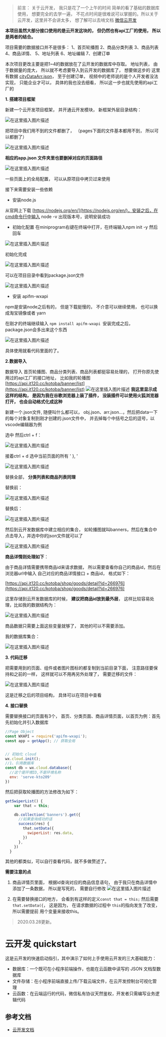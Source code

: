 > 前言： 关于云开发， 我只是花了一个上午的时间 简单的看了基础的数据库使用， 想要完全的去学一遍， 不花点时间是很难说可以掌握的。所以关于云开发，这里并不会讲太多， 想了解可以去啃文档 [微信云开发](https://developers.weixin.qq.com/miniprogram/dev/wxcloud/basis/getting-started.html)

**本项目虽然大部分接口使用的是云开发这块的，  但仍然也有api工厂的使用， 所以是两者的结合。**

项目需要的数据接口并不是很多：
1、首页轮播图
2、商品分类列表
3、商品列表
4、商品详情、
5、地址列表
6、地址编辑
7、创建订单

本次项目更改主要是把1~4的数据放在了云开发的数据库中存取。 地址列表， 由于数据量的庞大， 所以就不考虑要导入到云开发的数据库了， 想要做这步的 这里有数据 [cityDataArr.json](https://6c65-leeson-a5fee7-1257914072.tcb.qcloud.la/666/cityDataArr.json?sign=30a3c877aeb945f6b6e0419237fb126b&t=1541577824)， 至于创建订单， 视频中的老师说的是个人开发者没法实现，  只能企业才可以， 具体的我也没去细看，  所以这一步也就先使用的api工厂的

 **1. 搭建项目框架**

 新建一个云开发项目框架， 并开通云开发模块， 新框架外层目录结构：





 ![在这里插入图片描述](https://img-blog.csdnimg.cn/20200328224350515.png?x-oss-process=image/watermark,type_ZmFuZ3poZW5naGVpdGk,shadow_10,text_aHR0cHM6Ly9ibG9nLmNzZG4ubmV0L0tvdG9iYTIwOV8=,size_16,color_FFFFFF,t_70)





把项目中我们用不到的文件都删了， （pages下面的文件基本都用不到， 所以可以都删了）



![在这里插入图片描述](https://img-blog.csdnimg.cn/20200328233359905.png?x-oss-process=image/watermark,type_ZmFuZ3poZW5naGVpdGk,shadow_10,text_aHR0cHM6Ly9ibG9nLmNzZG4ubmV0L0tvdG9iYTIwOV8=,size_16,color_FFFFFF,t_70)



**相应的app.json 文件夹里也要删掉对应的页面路径**



![在这里插入图片描述](https://img-blog.csdnimg.cn/20200329000157104.png?x-oss-process=image/watermark,type_ZmFuZ3poZW5naGVpdGk,shadow_10,text_aHR0cHM6Ly9ibG9nLmNzZG4ubmV0L0tvdG9iYTIwOV8=,size_16,color_FFFFFF,t_70)



一些页面上的全局配置， 可以从原项目中拷贝过来使用

 接下来需要安装一些依赖
 - 安装node.js 

从官网上下载 [https://nodejs.org/en/](https://nodejs.org/en/)，安装之后，在cmd命令行中输入 node -v 出现版本号，说明安装成功
 - 初始化配置
    在miniprogram右键在终端中打开，在终端输入npm init -y 然后回车



 ![在这里插入图片描述](https://img-blog.csdnimg.cn/20200328224522407.png?x-oss-process=image/watermark,type_ZmFuZ3poZW5naGVpdGk,shadow_10,text_aHR0cHM6Ly9ibG9nLmNzZG4ubmV0L0tvdG9iYTIwOV8=,size_16,color_FFFFFF,t_70)



 初始化完成



 ![在这里插入图片描述](https://img-blog.csdnimg.cn/20200328225029420.png?x-oss-process=image/watermark,type_ZmFuZ3poZW5naGVpdGk,shadow_10,text_aHR0cHM6Ly9ibG9nLmNzZG4ubmV0L0tvdG9iYTIwOV8=,size_16,color_FFFFFF,t_70)



 可以在项目目录中看到package.json文件



 ![在这里插入图片描述](https://img-blog.csdnimg.cn/20200328225226519.png)



 - 安装 apifm-wxapi

 npm是安装node之后有的， 但是下载挺慢的， 不介意可以继续使用， 也可以换成淘宝镜像或者 yarn

 在刚才的终端继续输入 `npm install apifm-wxapi
`安装完成之后， package.json会多出来这个东西



![在这里插入图片描述](https://img-blog.csdnimg.cn/20200328230757100.png)



 具体使用就看代码里面的了。





**2.数据导入**

数据导入 首页轮播图、商品分类列表、商品列表都挺容易处理的， 打开你原先使用过的api工厂的接口地址， 比如我的轮播图[https://api.it120.cc/kotoba/banner/list](https://api.it120.cc/kotoba/banner/list)
![在这里插入图片描述](https://img-blog.csdnimg.cn/20200328231142754.png?x-oss-process=image/watermark,type_ZmFuZ3poZW5naGVpdGk,shadow_10,text_aHR0cHM6Ly9ibG9nLmNzZG4ubmV0L0tvdG9iYTIwOV8=,size_16,color_FFFFFF,t_70)
**我这里显示成这样的结构， 是因为我在谷歌浏览器上装了插件， 没装插件可以使用火狐浏览器打开， 也会自动格式化成这种**

新建一个.json文件, 随便叫什么都可以， obj.json、arr.json...，然后把data一下的每个对象复制到刚才创建的.json文件中， 并去掉每个中括号之后的逗号，以vscode编辑器为例

选中 然后ctrl + f：

![在这里插入图片描述](https://img-blog.csdnimg.cn/20200328231603470.png)





接着ctrl + d 选中当前页面的所有 '    },  '

![在这里插入图片描述](https://img-blog.csdnimg.cn/20200328231838675.png)





替换全部， **分类列表和商品列表同理**

替换前：

![在这里插入图片描述](https://img-blog.csdnimg.cn/20200328232028289.png?x-oss-process=image/watermark,type_ZmFuZ3poZW5naGVpdGk,shadow_10,text_aHR0cHM6Ly9ibG9nLmNzZG4ubmV0L0tvdG9iYTIwOV8=,size_16,color_FFFFFF,t_70)





替换后：

![在这里插入图片描述](https://img-blog.csdnimg.cn/20200328232054109.png?x-oss-process=image/watermark,type_ZmFuZ3poZW5naGVpdGk,shadow_10,text_aHR0cHM6Ly9ibG9nLmNzZG4ubmV0L0tvdG9iYTIwOV8=,size_16,color_FFFFFF,t_70)





然后到云开发数据库中建立相应的集合， 如轮播图就叫banners，然后在集合中点击导入，并选中你的json文件就可以了

![在这里插入图片描述](https://img-blog.csdnimg.cn/20200328232232235.png)



**商品详情则处理如下**：

由于商品详情需要携带商品id来请求数据， 所以需要查看你自己的商品id，然后在浏览器url中输入 自己对应的商品详情接口 + 商品id， 格式如下：

[https://api.it120.cc/kotoba/shop/goods/detail?id=266976](https://api.it120.cc/kotoba/shop/goods/detail?id=266976)

这里存储到云开发数据库的时候， **建议把商品id放到最外层**， 这样比较容易处理，比如我的数据结构为：

![在这里插入图片描述](https://img-blog.csdnimg.cn/20200328233011621.png?x-oss-process=image/watermark,type_ZmFuZ3poZW5naGVpdGk,shadow_10,text_aHR0cHM6Ly9ibG9nLmNzZG4ubmV0L0tvdG9iYTIwOV8=,size_16,color_FFFFFF,t_70)





商品数据只需要上面这些变量就够了， 其他的可以不需要添加。

我的数据库集合：



![在这里插入图片描述](https://img-blog.csdnimg.cn/20200328234333709.png)

**3. 代码迁移**

把需要用到的页面、组件或者图片图标的都复制到当前目录下面，  注意路径要保持和之前的一样，  这样就可以不用再另外处理了， 需要迁移的文件：

![在这里插入图片描述](https://img-blog.csdnimg.cn/2020032823410888.png)

这是迁移之后的项目结构， 具体可以在项目中查看

**4. 接口替换**

需要替换接口的页面有3个， 首页、分类页面、商品详情页面，以首页为例：首先先初始化并引入数据库

```javascript
//Page Object
const WXAPI = require('apifm-wxapi');
const app = getApp(); // 获取全局


// 初始化 cloud
wx.cloud.init();
//1、引用数据库
const db = wx.cloud.database({
  //这个是环境ID,不是环境名称
  env: 'serve-kto209'
})
```
然后把获取轮播图的方法修改为如下：

```javascript
getSwiperList() {
    var that = this;

    db.collection('banners').get({
      //如果查询成功的话
      success(res) {
        that.setData({
          swiperList: res.data,
        })
      },
    })
  }
```
其他的都类似，可以自行查看代码，就不多做赘述了。

**需要注意的点**

 1. 商品详情页里面， 根据id查询对应的商品信息语句， 由于我只在商品详情中添加了一条数据， 所以是写死的， 需要自行修改
![在这里插入图片描述](https://img-blog.csdnimg.cn/20200328235600116.png?x-oss-process=image/watermark,type_ZmFuZ3poZW5naGVpdGk,shadow_10,text_aHR0cHM6Ly9ibG9nLmNzZG4ubmV0L0tvdG9iYTIwOV8=,size_16,color_FFFFFF,t_70)

 2. 在需要替换接口的地方， 会看到有这样的定义`const that = this;`
然后需要`that.setData({`， 这是因为， 在请求数据的过程中 `this`的指向发生了改变， 所以需要提前 用个变量来接收this。




> 2020.03.28更新。


# 云开发 quickstart

这是云开发的快速启动指引，其中演示了如何上手使用云开发的三大基础能力：

- 数据库：一个既可在小程序前端操作，也能在云函数中读写的 JSON 文档型数据库
- 文件存储：在小程序前端直接上传/下载云端文件，在云开发控制台可视化管理
- 云函数：在云端运行的代码，微信私有协议天然鉴权，开发者只需编写业务逻辑代码

## 参考文档

- [云开发文档](https://developers.weixin.qq.com/miniprogram/dev/wxcloud/basis/getting-started.html)
